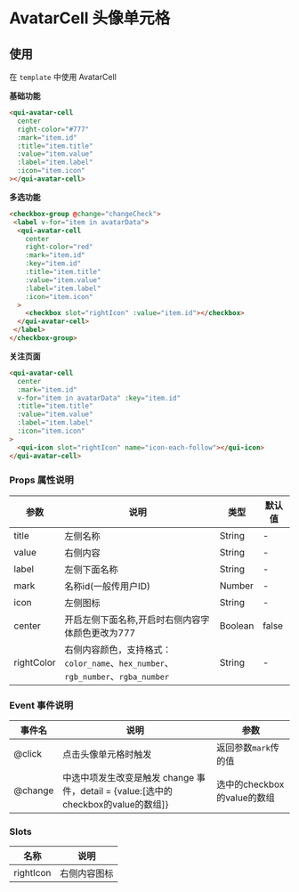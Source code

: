# AvatarCell 头像单元格

## 使用
在 `template` 中使用 AvatarCell
 
**基础功能**
```html
<qui-avatar-cell
  center
  right-color="#777"
  :mark="item.id"
  :title="item.title"
  :value="item.value"
  :label="item.label"
  :icon="item.icon"
></qui-avatar-cell>
```

**多选功能**
```html
<checkbox-group @change="changeCheck">
 <label v-for="item in avatarData">
  <qui-avatar-cell
    center
    right-color="red"
    :mark="item.id"
    :key="item.id"
    :title="item.title"
    :value="item.value"
    :label="item.label"
    :icon="item.icon"
  >
    <checkbox slot="rightIcon" :value="item.id"></checkbox>
  </qui-avatar-cell>
 </label>
</checkbox-group>
```

**关注页面**
```html
<qui-avatar-cell
  center
  :mark="item.id"
  v-for="item in avatarData" :key="item.id"
  :title="item.title"
  :value="item.value"
  :label="item.label"
  :icon="item.icon"
>
  <qui-icon slot="rightIcon" name="icon-each-follow"></qui-icon>
</qui-avatar-cell>
```

### Props 属性说明

| 参数 | 说明 | 类型 | 默认值 |
| ---- | ---- | ---- | ---- |
|title|左侧名称|String|-
|value|右侧内容|String|-
|label|左侧下面名称|String|-
|mark|名称id(一般传用户ID)|Number|-
|icon|左侧图标|String|-
|center|开启左侧下面名称,开启时右侧内容字体颜色更改为777|Boolean|false
|rightColor|右侧内容颜色，支持格式：`color_name`、`hex_number`、`rgb_number`、`rgba_number`|String|-

### Event 事件说明

| 事件名 | 说明 | 参数 |
| ---- | ---- | ---- |
|@click|点击头像单元格时触发|返回参数`mark`传的值
|@change|<checkbox-group>中选中项发生改变是触发 change 事件，detail = {value:[选中的checkbox的value的数组]}|选中的checkbox的value的数组

### Slots

| 名称 | 说明 |
| ---- | ---- |
| rightIcon | 右侧内容图标 |
